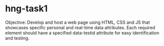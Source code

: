 # hng-task1
Objective: Develop and host a web page using HTML, CSS and JS that showcases specific personal and real-time data attributes. Each required element should have a specified data-testid attribute for easy identification and testing.
